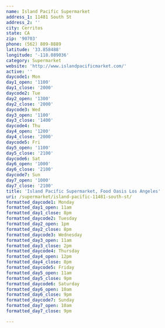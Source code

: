 ```yaml
---
name: Island Pacific Supermarket
address_1: 11481 South St
address_2: ''
city: Cerritos
state: CA
zip: '90703'
phone: (562) 809-8889
latitude: '33.858488'
longitude: '-118.089036'
category: Supermarket
website: 'http://www.islandpacificmarket.com/'
active: ''
daycode1: Mon
day1_open: '1100'
day1_close: '2000'
daycode2: Tue
day2_open: '1300'
day2_close: '2000'
daycode3: Wed
day3_open: '1100'
day3_close: '1400'
daycode4: Thu
day4_open: '1200'
day4_close: '2000'
daycode5: Fri
day5_open: '1100'
day5_close: '2100'
daycode6: Sat
day6_open: '1000'
day6_close: '2100'
daycode7: Sun
day7_open: '1000'
day7_close: '2100'
title: 'Island Pacific Supermarket, Food Oasis Los Angeles'
uri: /supermarket/island-pacific-11481-south-st/
formatted_daycode1: Monday
formatted_day1_open: 11am
formatted_day1_close: 8pm
formatted_daycode2: Tuesday
formatted_day2_open: 1pm
formatted_day2_close: 8pm
formatted_daycode3: Wednesday
formatted_day3_open: 11am
formatted_day3_close: 2pm
formatted_daycode4: Thursday
formatted_day4_open: 12pm
formatted_day4_close: 8pm
formatted_daycode5: Friday
formatted_day5_open: 11am
formatted_day5_close: 9pm
formatted_daycode6: Saturday
formatted_day6_open: 10am
formatted_day6_close: 9pm
formatted_daycode7: Sunday
formatted_day7_open: 10am
formatted_day7_close: 9pm

---
```



